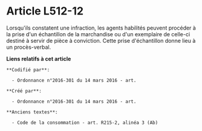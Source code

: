# Article L512-12

Lorsqu'ils constatent une infraction, les agents habilités peuvent procéder à la prise d'un échantillon de la marchandise ou
d'un exemplaire de celle-ci destiné à servir de pièce à conviction. Cette prise d'échantillon donne lieu à un procès-verbal.

**Liens relatifs à cet article**

	**Codifié par**:

	  - Ordonnance n°2016-301 du 14 mars 2016 - art.

	**Créé par**:

	  - Ordonnance n°2016-301 du 14 mars 2016 - art.

	**Anciens textes**:

	  - Code de la consommation - art. R215-2, alinéa 3 (Ab)
